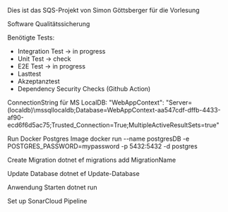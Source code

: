 Dies ist das SQS-Projekt von Simon Göttsberger für die Vorlesung

Software Qualitätssicherung


Benötigte Tests:

- Integration Test -> in progress
- Unit Test -> check
- E2E Test -> in progress
- Lasttest 
- Akzeptanztest
- Dependency Security Checks (Github Action)


ConnectionString für MS LocalDB:
    "WebAppContext": "Server=(localdb)\\mssqllocaldb;Database=WebAppContext-aa547cdf-dffb-4433-af90-ecd6f6d5ac75;Trusted_Connection=True;MultipleActiveResultSets=true"

Run Docker Postgres Image
    docker run --name postgresDB -e POSTGRES_PASSWORD=mypassword -p 5432:5432 -d postgres

Create Migration
    dotnet ef migrations add MigrationName

Update Database
    dotnet ef Update-Database

Anwendung Starten
    dotnet run

Set up SonarCloud Pipeline
